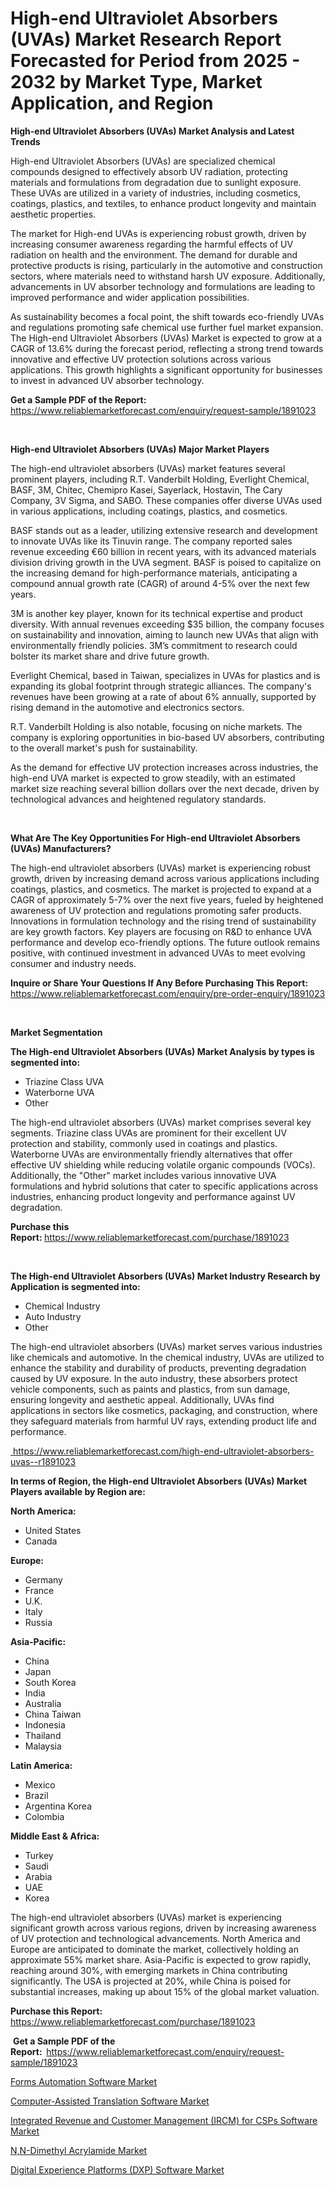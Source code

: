 <p><h1>High-end Ultraviolet Absorbers (UVAs) Market Research Report Forecasted for Period from 2025 -  2032 by Market Type, Market Application, and Region</h1></p><p><strong>High-end Ultraviolet Absorbers (UVAs) Market Analysis and Latest Trends</strong></p>
<p><p>High-end Ultraviolet Absorbers (UVAs) are specialized chemical compounds designed to effectively absorb UV radiation, protecting materials and formulations from degradation due to sunlight exposure. These UVAs are utilized in a variety of industries, including cosmetics, coatings, plastics, and textiles, to enhance product longevity and maintain aesthetic properties.</p><p>The market for High-end UVAs is experiencing robust growth, driven by increasing consumer awareness regarding the harmful effects of UV radiation on health and the environment. The demand for durable and protective products is rising, particularly in the automotive and construction sectors, where materials need to withstand harsh UV exposure. Additionally, advancements in UV absorber technology and formulations are leading to improved performance and wider application possibilities.</p><p>As sustainability becomes a focal point, the shift towards eco-friendly UVAs and regulations promoting safe chemical use further fuel market expansion. The High-end Ultraviolet Absorbers (UVAs) Market is expected to grow at a CAGR of 13.6% during the forecast period, reflecting a strong trend towards innovative and effective UV protection solutions across various applications. This growth highlights a significant opportunity for businesses to invest in advanced UV absorber technology.</p></p>
<p><strong>Get a Sample PDF of the Report:&nbsp;</strong> <a href="https://www.reliablemarketforecast.com/enquiry/request-sample/1891023?utm_campaign=1899&utm_medium=2&utm_source=Github&utm_content=ia&utm_term=28032025&utm_id=high-end-ultraviolet-absorbers-uvas">https://www.reliablemarketforecast.com/enquiry/request-sample/1891023</a></p>
<p>&nbsp;</p>
<p><strong>High-end Ultraviolet Absorbers (UVAs) Major Market Players</strong></p>
<p><p>The high-end ultraviolet absorbers (UVAs) market features several prominent players, including R.T. Vanderbilt Holding, Everlight Chemical, BASF, 3M, Chitec, Chemipro Kasei, Sayerlack, Hostavin, The Cary Company, 3V Sigma, and SABO. These companies offer diverse UVAs used in various applications, including coatings, plastics, and cosmetics.</p><p>BASF stands out as a leader, utilizing extensive research and development to innovate UVAs like its Tinuvin range. The company reported sales revenue exceeding €60 billion in recent years, with its advanced materials division driving growth in the UVA segment. BASF is poised to capitalize on the increasing demand for high-performance materials, anticipating a compound annual growth rate (CAGR) of around 4-5% over the next few years.</p><p>3M is another key player, known for its technical expertise and product diversity. With annual revenues exceeding $35 billion, the company focuses on sustainability and innovation, aiming to launch new UVAs that align with environmentally friendly policies. 3M’s commitment to research could bolster its market share and drive future growth.</p><p>Everlight Chemical, based in Taiwan, specializes in UVAs for plastics and is expanding its global footprint through strategic alliances. The company's revenues have been growing at a rate of about 6% annually, supported by rising demand in the automotive and electronics sectors.</p><p>R.T. Vanderbilt Holding is also notable, focusing on niche markets. The company is exploring opportunities in bio-based UV absorbers, contributing to the overall market's push for sustainability.</p><p>As the demand for effective UV protection increases across industries, the high-end UVA market is expected to grow steadily, with an estimated market size reaching several billion dollars over the next decade, driven by technological advances and heightened regulatory standards.</p></p>
<p>&nbsp;</p>
<p><strong>What Are The Key Opportunities For High-end Ultraviolet Absorbers (UVAs) Manufacturers?</strong></p>
<p><p>The high-end ultraviolet absorbers (UVAs) market is experiencing robust growth, driven by increasing demand across various applications including coatings, plastics, and cosmetics. The market is projected to expand at a CAGR of approximately 5-7% over the next five years, fueled by heightened awareness of UV protection and regulations promoting safer products. Innovations in formulation technology and the rising trend of sustainability are key growth factors. Key players are focusing on R&D to enhance UVA performance and develop eco-friendly options. The future outlook remains positive, with continued investment in advanced UVAs to meet evolving consumer and industry needs.</p></p>
<p><strong>Inquire or Share Your Questions If Any Before Purchasing This Report:</strong> <a href="https://www.reliablemarketforecast.com/enquiry/pre-order-enquiry/1891023?utm_campaign=1899&utm_medium=2&utm_source=Github&utm_content=ia&utm_term=28032025&utm_id=high-end-ultraviolet-absorbers-uvas">https://www.reliablemarketforecast.com/enquiry/pre-order-enquiry/1891023</a></p>
<p>&nbsp;</p>
<p><strong>Market Segmentation</strong></p>
<p><strong>The High-end Ultraviolet Absorbers (UVAs) Market Analysis by types is segmented into:</strong></p>
<p><ul><li>Triazine Class UVA</li><li>Waterborne UVA</li><li>Other</li></ul></p>
<p><p>The high-end ultraviolet absorbers (UVAs) market comprises several key segments. Triazine class UVAs are prominent for their excellent UV protection and stability, commonly used in coatings and plastics. Waterborne UVAs are environmentally friendly alternatives that offer effective UV shielding while reducing volatile organic compounds (VOCs). Additionally, the "Other" market includes various innovative UVA formulations and hybrid solutions that cater to specific applications across industries, enhancing product longevity and performance against UV degradation.</p></p>
<p><strong>Purchase this Report:&nbsp;</strong><a href="https://www.reliablemarketforecast.com/purchase/1891023?utm_campaign=1899&utm_medium=2&utm_source=Github&utm_content=ia&utm_term=28032025&utm_id=high-end-ultraviolet-absorbers-uvas">https://www.reliablemarketforecast.com/purchase/1891023</a></p>
<p>&nbsp;</p>
<p><strong>The High-end Ultraviolet Absorbers (UVAs) Market Industry Research by Application is segmented into:</strong></p>
<p><ul><li>Chemical Industry</li><li>Auto Industry</li><li>Other</li></ul></p>
<p><p>The high-end ultraviolet absorbers (UVAs) market serves various industries like chemicals and automotive. In the chemical industry, UVAs are utilized to enhance the stability and durability of products, preventing degradation caused by UV exposure. In the auto industry, these absorbers protect vehicle components, such as paints and plastics, from sun damage, ensuring longevity and aesthetic appeal. Additionally, UVAs find applications in sectors like cosmetics, packaging, and construction, where they safeguard materials from harmful UV rays, extending product life and performance.</p></p>
<p><a href="https://www.reliablemarketforecast.com/high-end-ultraviolet-absorbers-uvas--r1891023?utm_campaign=1899&utm_medium=2&utm_source=Github&utm_content=ia&utm_term=28032025&utm_id=high-end-ultraviolet-absorbers-uvas">&nbsp;https://www.reliablemarketforecast.com/high-end-ultraviolet-absorbers-uvas--r1891023</a></p>
<p><strong>In terms of Region, the High-end Ultraviolet Absorbers (UVAs) Market Players available by Region are:</strong></p>
<p>
    <p> <strong> North America: </strong>
        <ul>
            <li>United States</li>
            <li>Canada</li>
        </ul>
        </p> 
    <p> <strong> Europe: </strong>
        <ul>
            <li>Germany</li>
            <li>France</li>
            <li>U.K.</li>
            <li>Italy</li>
            <li>Russia</li>
        </ul>
        </p> 
    <p> <strong> Asia-Pacific: </strong>
        <ul>
            <li>China</li>
            <li>Japan</li>
            <li>South Korea</li>
            <li>India</li>
            <li>Australia</li>
            <li>China Taiwan</li>
            <li>Indonesia</li>
            <li>Thailand</li>
            <li>Malaysia</li>
        </ul>
        </p> 
    <p> <strong> Latin America: </strong>
        <ul>
            <li>Mexico</li>
            <li>Brazil</li>
            <li>Argentina Korea</li>
            <li>Colombia</li>
        </ul>
        </p> 
    <p> <strong> Middle East & Africa: </strong>
        <ul>
            <li>Turkey</li>
            <li>Saudi</li>
            <li>Arabia</li>
            <li>UAE</li>
            <li>Korea</li>
        </ul>
    </p>
    </p>
<p><p>The high-end ultraviolet absorbers (UVAs) market is experiencing significant growth across various regions, driven by increasing awareness of UV protection and technological advancements. North America and Europe are anticipated to dominate the market, collectively holding an approximate 55% market share. Asia-Pacific is expected to grow rapidly, reaching around 30%, with emerging markets in China contributing significantly. The USA is projected at 20%, while China is poised for substantial increases, making up about 15% of the global market valuation.</p></p>
<p><strong>Purchase this Report: </strong><a href="https://www.reliablemarketforecast.com/purchase/1891023?utm_campaign=1899&utm_medium=2&utm_source=Github&utm_content=ia&utm_term=28032025&utm_id=high-end-ultraviolet-absorbers-uvas">https://www.reliablemarketforecast.com/purchase/1891023</a></p>
<p>&nbsp;<strong>Get a Sample PDF of the Report:&nbsp;&nbsp;</strong><a href="https://www.reliablemarketforecast.com/enquiry/request-sample/1891023?utm_campaign=1899&utm_medium=2&utm_source=Github&utm_content=ia&utm_term=28032025&utm_id=high-end-ultraviolet-absorbers-uvas">https://www.reliablemarketforecast.com/enquiry/request-sample/1891023</a></p>
<p><strong></strong></p>
<p><p><a href="https://github.com/alawnhvicay/Market-Research-Report-List-1/blob/main/forms-automation-software-market.md?utm_campaign=1899&utm_medium=2&utm_source=Github&utm_content=ia&utm_term=28032025&utm_id=high-end-ultraviolet-absorbers-uvas">Forms Automation Software Market</a></p><p><a href="https://github.com/ranewknaller/Market-Research-Report-List-1/blob/main/computer-assisted-translation-software-market.md?utm_campaign=1899&utm_medium=2&utm_source=Github&utm_content=ia&utm_term=28032025&utm_id=high-end-ultraviolet-absorbers-uvas">Computer-Assisted Translation Software Market</a></p><p><a href="https://github.com/sahoolipko6f/Market-Research-Report-List-1/blob/main/integrated-revenue-and-customer-management-ircm-for-csps-software-market.md?utm_campaign=1899&utm_medium=2&utm_source=Github&utm_content=ia&utm_term=28032025&utm_id=high-end-ultraviolet-absorbers-uvas">Integrated Revenue and Customer Management (IRCM) for CSPs Software Market</a></p><p><a href="https://github.com/wraggfomath/Market-Research-Report-List-1/blob/main/nn-dimethyl-acrylamide-market.md?utm_campaign=1899&utm_medium=2&utm_source=Github&utm_content=ia&utm_term=28032025&utm_id=high-end-ultraviolet-absorbers-uvas">N,N-Dimethyl Acrylamide Market</a></p><p><a href="https://github.com/rogetspate12/Market-Research-Report-List-1/blob/main/digital-experience-platforms-dxp-software-market.md?utm_campaign=1899&utm_medium=2&utm_source=Github&utm_content=ia&utm_term=28032025&utm_id=high-end-ultraviolet-absorbers-uvas">Digital Experience Platforms (DXP) Software Market</a></p></p>